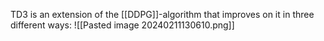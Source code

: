 TD3 is an extension of the [[DDPG]]-algorithm that improves on it in three different ways:
![[Pasted image 20240211130610.png]]

